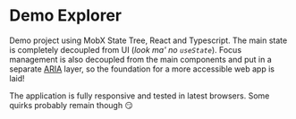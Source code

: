# Demo Explorer

Demo project using MobX State Tree, React and Typescript. The main state is completely decoupled from UI (_look ma' no `useState`_). Focus management is also decoupled from the main components and put in a separate [ARIA](https://www.w3.org/TR/wai-aria-1.1/) layer, so the foundation for a more accessible web app is laid! 

The application is fully responsive and tested in latest browsers. Some quirks probably remain though 😏
